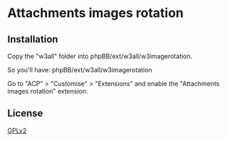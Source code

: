 # Attachments images rotation

## Installation

Copy the "w3all" folder into phpBB/ext/w3all/w3imagerotation.

So you'll have: phpBB/ext/w3all/w3imagerotation

Go to "ACP" > "Customise" > "Extensions" and enable the "Attachments images rotation" extension.

## License

[GPLv2](license.txt)

